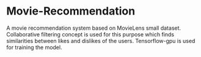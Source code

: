 # Movie-Recommendation
A movie recommendation system based on MovieLens small dataset. 
Collaborative filtering concept is used for this purpose which finds similarities between likes and dislikes of the users. 
Tensorflow-gpu is used for training the model.
